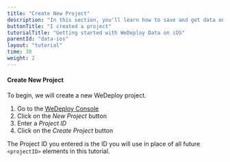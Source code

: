 ```yaml
---
title: "Create New Project"
description: "In this section, you'll learn how to save and get data on iOS using the WeDeploy Swift API Client."
buttonTitle: "I created a project"
tutorialTitle: "Getting started with WeDeploy Data on iOS"
parentId: "data-ios"
layout: "tutorial"
time: 30
weight: 2
---
```


#### Create New Project

To begin, we will create a new WeDeploy project.

1. Go to the <a href="https://console.wedeploy.com" target="_blank">WeDeploy Console</a>
2. Click on the _New Project_ button
3. Enter a _Project ID_
4. Click on the _Create Project_ button

The Project ID you entered is the ID you will use in place of all future `<projectID>` elements in this tutorial.

